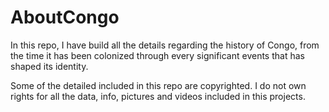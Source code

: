 # AboutCongo


In this repo, I have build all the details regarding the history of Congo, from the time it has been colonized through every significant events that has shaped its identity.

Some of the detailed included in this repo are copyrighted. I do not own rights for all the data, info, pictures and videos included in this projects.
